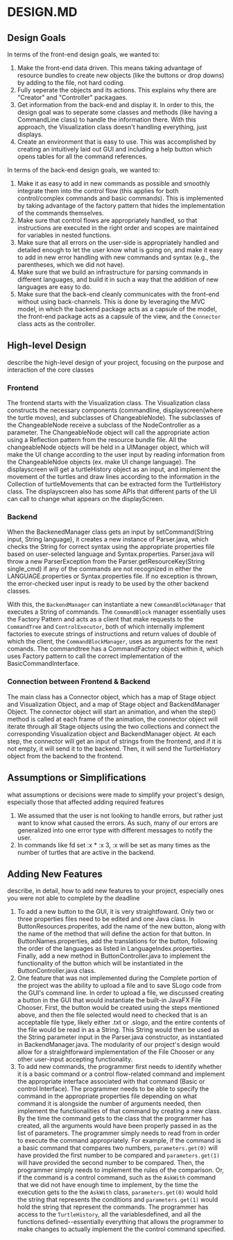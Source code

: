# DESIGN.MD

## Design Goals 
In terms of the front-end design goals, we wanted to:

1. Make the front-end data driven. This means taking advantage of resource bundles to create new objects (like the buttons or drop downs) by adding to the file, not hard coding.
2. Fully seperate the objects and its actions. This explains why there are "Creator" and "Controller" packagaes.
3. Get information from the back-end and display it. In order to this, the design goal was to seperate some classes and methods (like having a CommandLine class) to handle the information there. With this approach, the Visualization class doesn't handling everything, just displays.
4. Create an environment that is easy to use.  This was accomplished by creating an intuitively laid out GUI and including a help button which opens tables for all the command references.

In terms of the back-end design goals, we wanted to:
1. Make it as easy to add in new commands as possible and smoothly integrate them into the control flow (this applies for both control/complex commands and basic commands). This is implemented by taking advantage of the factory pattern that hides the implementation of the commands themselves. 
2. Make sure that control flows are appropriately handled, so that instructions are executed in the right order and scopes are maintained for variables in nested functions.
3. Make sure that all errors on the user-side is appropriately handled and detailed enough to let the user know what is going on, and make it easy to add in new error handling with new commands and syntax (e.g., the parentheses, which we did not have).
4. Make sure that we build an infrastructure for parsing commands in different languages, and build it in such a way that the addition of new languages are easy to do. 
5. Make sure that the back-end cleanly communicates with the front-end without using back-channels. This is done by leveraging the MVC model, in which the backend package acts as a capsule of the model, the front-end package acts as a capsule of the view, and the `Connector` class acts as the controller. 

## High-level Design

describe the high-level design of your project, focusing on the purpose and interaction of the core classes

### Frontend
The frontend starts with the Visualization class. The Visualization class constructs the necessary components (commandline, displayscreen(where the turtle moves), and subclasses of ChangeableNode). The subclasses of the ChangeableNode receive a subclass of the NodeController as a parameter. The ChangeableNode object will call the appropriate action using a Reflection pattern from the resource bundle file. All the changeableNode objects will be held in a UIManager object, which will make the UI change according to the user input by reading information from the ChangeableNdoe objects (ex. make UI change language). The displayscreen will get a turtleHistory object as an input, and implement the movement of the turtles and draw lines according to the information in the Collection of turtleMovements that can be extracted form the TurtleHistory class. The displayscreen also has some APIs that different parts of the UI can call to change what appears on the displayScreen.


### Backend
When the BackenedManager class gets an input by setCommand(String input, String language), it creates a new instance of Parser.java, which checks the String for correct syntax using the appropriate properties file based on user-selected language and Syntax.properties.  Parser.java will throw a new ParserException from the Parser.getResourceKey(String single_cmd) if any of the commands are not recognized in either the LANGUAGE.properties or Syntax.properties file.  If no exception is thrown, the error-checked user input is ready to be used by the other backend classes. 

With this, the `BackendManager` can instantiate a new `CommandBlockManager` that executes a String of commands. The `CommandBlock` manager essentially uses the Factory Pattern and acts as a client that make requests to the `CommandTree` and `ControlExecutor`, both of which internally implement factories to execute strings of instructions and return values of double of which the client, the `CommandBlockManager`, uses as arguments for the next comands. The commandtree has a CommandFactory object within it, which uses Factory pattern to call the correct implementation of the BasicCommandInterface.


### Connection between Frontend & Backend
The main class has a Connector object, which has a map of Stage object and Visualization Object, and a map of
Stage object and BackendManager Object. The connector object will start an animation, and when the step() method
is called at each frame of the animation, the connector object will iterate through all Stage objects using the two collections and connect the corresponding Visualization object and BackendManager object. At each step, the connector will get an input of strings from the frontend, and if it is not empty, it will send it to the backend. Then, it will send the TurtleHistory object from the backend to the frontend.

## Assumptions or Simplifications
what assumptions or decisions were made to simplify your project's design, especially those that affected adding required features
 
1. We assumed that the user is not looking to handle errors, but rather just want to know what caused the errors. As such, many of our errors are generalized into one error type with different messages to notify the user. 
2. In commands like fd set :x * :x 3, :x will be set as many times as the number of turtles that are active in the backend.

## Adding New Features
describe, in detail, how to add new features to your project, especially ones you were not able to complete by the deadline

1. To add a new button to the GUI, it is very straightfoward. Only two or three properties files need to be edited and one Java class.  In ButtonResources.properites, add the name of the new button, along with the name of the method that will define the action for that button.  In ButtonNames.properties, add the translations for the button, following the order of the languages as listed in LanguageIndex.properties.  Finally, add a new method in ButtonController.java to implement the functionality of the button which will be instantiated in the ButtonController.java class.
2. One feature that was not implemented during the Complete portion of the project was the ability to upload a file and to save SLogo code from the GUI's command line.  In order to upload a file, we discussed creating a button in the GUI that would instantiate the built-in JavaFX File Chooser.  First, the button would be created using the steps mentioned above, and then the file selected would need to checked that is an acceptable file type, likely either .txt or .slogo, and the entire contents of the file would be read in as a String.  This String would then be used as the String parameter input in the Parser.java constructor, as instantiated in BackendManager.java.  The modularity of our project's design would allow for a straightforward implementation of the File Chooser or any other user-input accepting functionality.  
3. To add new commands, the programmer first needs to identify whether it is a basic command or a control flow-related command and implement the appropriate interface associated with that command (Basic or control Interface). The programmer needs to be able to specify the command in the appropriate properties file depending on what command it is alongside the number of arguments needed, then implement the functionalities of that command by creating a new class. By the time the command gets to the class that the programmer has created, all the arguments would have been properly passed in as the list of parameters. The programmer simply needs to read from in order to execute the command appropriately. For example, if the command is a basic command that compares two numbers, `parameters.get(0)` will have provided the first number to be compared and `parameters.get(1)` will have provided the second number to be compared. Then, the programmer simply needs to implement the rules of the comparison. Or, if the command is a control command, such as the `AskWith` command that we did not have enough time to implement, by the time the execution gets to the the `AskWith` class, `parameters.get(0)` would hold the string that represents the conditions and `parameters.get(1)` would hold the string that represent the commands. The programmer has access to the `TurtleHistory`, all the variablesdefined, and all the functions defined--essentially everything that allows the programmer to make changes to actually implement the the control command specified. 